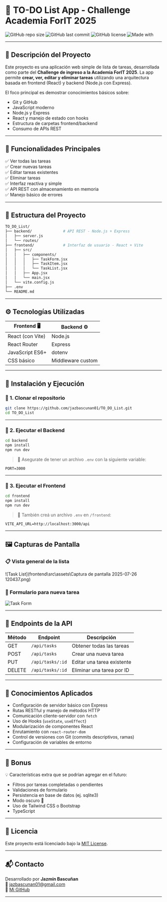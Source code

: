 # 📝 TO-DO List App - Challenge Academia ForIT 2025

![GitHub repo size](https://img.shields.io/github/repo-size/jazbascunan01/TO_DO_List?color=brightgreen&style=flat-square)
![GitHub last commit](https://img.shields.io/github/last-commit/jazbascunan01/TO_DO_List?style=flat-square)
![GitHub license](https://img.shields.io/github/license/jazbascunan01/TO_DO_List?style=flat-square)
![Made with](https://img.shields.io/badge/Made%20with-React%20%26%20Express-blue?style=flat-square&logo=react)

---

## 🎯 Descripción del Proyecto

Este proyecto es una aplicación web simple de lista de tareas, desarrollada como parte del **Challenge de ingreso a la Academia ForIT 2025**. La app permite **crear, ver, editar y eliminar tareas** utilizando una arquitectura basada en frontend (React) y backend (Node.js con Express). 

El foco principal es demostrar conocimientos básicos sobre:
- Git y GitHub
- JavaScript moderno
- Node.js y Express
- React y manejo de estado con hooks
- Estructura de carpetas frontend/backend
- Consumo de APIs REST

---

## 🚀 Funcionalidades Principales

✅ Ver todas las tareas  
✅ Crear nuevas tareas  
✅ Editar tareas existentes  
✅ Eliminar tareas  
✅ Interfaz reactiva y simple  
✅ API REST con almacenamiento en memoria  
✅ Manejo básico de errores

---

## 📂 Estructura del Proyecto

```bash
TO_DO_List/
├── backend/              # API REST - Node.js + Express
│   ├── server.js
│   └── routes/
├── frontend/             # Interfaz de usuario - React + Vite
│   ├── src/
│   │   ├── components/
│   │   │   ├── TaskForm.jsx
│   │   │   ├── TaskItem.jsx
│   │   │   └── TaskList.jsx
│   │   ├── App.jsx
│   │   └── main.jsx
│   └── vite.config.js
├── .env
└── README.md
```

---

## ⚙️ Tecnologías Utilizadas

| Frontend 🖥️            | Backend ⚙️          |
|-------------------------|---------------------|
| React (con Vite)        | Node.js             |
| React Router            | Express             |
| JavaScript ES6+         | dotenv              |
| CSS básico              | Middleware custom   |

---

## 🔧 Instalación y Ejecución

### 🔹 1. Clonar el repositorio

```bash
git clone https://github.com/jazbascunan01/TO_DO_List.git
cd TO_DO_List
```

---

### 🔹 2. Ejecutar el Backend

```bash
cd backend
npm install
npm run dev
```

> 📌 Asegurate de tener un archivo `.env` con la siguiente variable:

```env
PORT=3000
```

---

### 🔹 3. Ejecutar el Frontend

```bash
cd frontend
npm install
npm run dev
```

> 📌 También creá un archivo `.env` en `/frontend`:

```env
VITE_API_URL=http://localhost:3000/api
```

---

## 🖼️ Capturas de Pantalla

### 📋 Vista general de la lista
![Task List](frontend\src\assets\Captura de pantalla 2025-07-26 120437.png)

### 📝 Formulario para nueva tarea
![Task Form](https://raw.githubusercontent.com/jazbascunan01/TO_DO_List/main/screenshots/task-form.png)

---

## 🧪 Endpoints de la API

| Método | Endpoint            | Descripción                       |
|--------|---------------------|-----------------------------------|
| GET    | `/api/tasks`        | Obtener todas las tareas          |
| POST   | `/api/tasks`        | Crear una nueva tarea             |
| PUT    | `/api/tasks/:id`    | Editar una tarea existente        |
| DELETE | `/api/tasks/:id`    | Eliminar una tarea por ID         |

---

## 🧠 Conocimientos Aplicados

- Configuración de servidor básico con Express
- Rutas RESTful y manejo de métodos HTTP
- Comunicación cliente-servidor con `fetch`
- Uso de Hooks (`useState`, `useEffect`)
- Modularización de componentes React
- Enrutamiento con `react-router-dom`
- Control de versiones con Git (commits descriptivos, ramas)
- Configuración de variables de entorno

---

## 🎁 Bonus

💡 Características extra que se podrían agregar en el futuro:
- Filtros por tareas completadas o pendientes
- Validaciones de formulario
- Persistencia en base de datos (ej. sqlite3)
- Modo oscuro 🌙
- Uso de Tailwind CSS o Bootstrap
- TypeScript

---

## 📄 Licencia

Este proyecto está licenciado bajo la [MIT License](./LICENSE).

---

## 📬 Contacto

Desarrollado por **Jazmín Bascuñan**  
📧 jazbascunan01@gmail.com  
🔗 [Mi GitHub](https://github.com/jazbascunan01)

---
